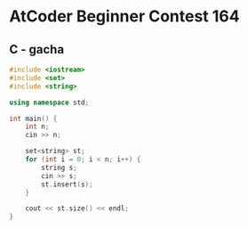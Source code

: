 # AtCoder Beginner Contest 164
## C - gacha
```cpp
#include <iostream>
#include <set>
#include <string>

using namespace std;

int main() {
    int n;
    cin >> n;

    set<string> st;
    for (int i = 0; i < n; i++) {
        string s;
        cin >> s;
        st.insert(s);
    }

    cout << st.size() << endl;
}
```
